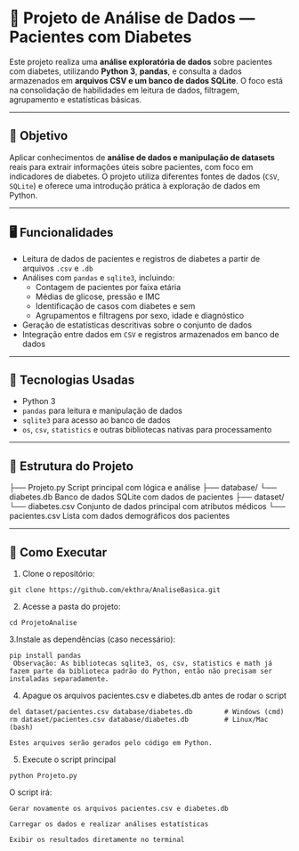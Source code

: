 # 🧪 Projeto de Análise de Dados — Pacientes com Diabetes

Este projeto realiza uma **análise exploratória de dados** sobre pacientes com diabetes, utilizando **Python 3**, **pandas**, e consulta a dados armazenados em **arquivos CSV e um banco de dados SQLite**. O foco está na consolidação de habilidades em leitura de dados, filtragem, agrupamento e estatísticas básicas.

---

## 🎯 Objetivo

Aplicar conhecimentos de **análise de dados e manipulação de datasets** reais para extrair informações úteis sobre pacientes, com foco em indicadores de diabetes. O projeto utiliza diferentes fontes de dados (`CSV`, `SQLite`) e oferece uma introdução prática à exploração de dados em Python.

---

## 🖥️ Funcionalidades

- Leitura de dados de pacientes e registros de diabetes a partir de arquivos `.csv` e `.db`
- Análises com `pandas` e `sqlite3`, incluindo:
  - Contagem de pacientes por faixa etária
  - Médias de glicose, pressão e IMC
  - Identificação de casos com diabetes e sem
  - Agrupamentos e filtragens por sexo, idade e diagnóstico
- Geração de estatísticas descritivas sobre o conjunto de dados
- Integração entre dados em `CSV` e registros armazenados em banco de dados

---

## 🧱 Tecnologias Usadas

- Python 3  
- `pandas` para leitura e manipulação de dados  
- `sqlite3` para acesso ao banco de dados  
- `os`, `csv`, `statistics` e outras bibliotecas nativas para processamento

---

## 📂 Estrutura do Projeto

├── Projeto.py  Script principal com lógica e análise
├── database/
    └── diabetes.db  Banco de dados SQLite com dados de pacientes
├── dataset/
    └── diabetes.csv  Conjunto de dados principal com atributos médicos
    └── pacientes.csv  Lista com dados demográficos dos pacientes


---

## 🚀 Como Executar

  1. Clone o repositório:

    git clone https://github.com/ekthra/AnaliseBasica.git


  2. Acesse a pasta do projeto:

    cd ProjetoAnalise

  3.Instale as dependências (caso necessário):

    pip install pandas
     Observação: As bibliotecas sqlite3, os, csv, statistics e math já fazem parte da biblioteca padrão do Python, então não precisam ser instaladas separadamente.

  4. Apague os arquivos pacientes.csv e diabetes.db antes de rodar o script


    del dataset/pacientes.csv database/diabetes.db        # Windows (cmd)
    rm dataset/pacientes.csv database/diabetes.db         # Linux/Mac (bash)

    Estes arquivos serão gerados pelo código em Python.
   
  5. Execute o script principal
    
    python Projeto.py
O script irá:

    Gerar novamente os arquivos pacientes.csv e diabetes.db

    Carregar os dados e realizar análises estatísticas

    Exibir os resultados diretamente no terminal
